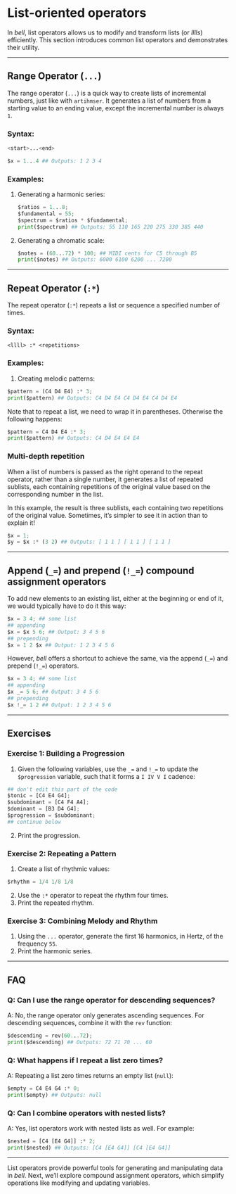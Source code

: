 # List-oriented operators

In _bell_, list operators allows us to modify and transform lists (or _lllls_) efficiently. This section introduces common list operators and demonstrates their utility.

---

## Range Operator (`...`)

The range operator (`...`) is a quick way to create lists of incremental numbers, just like with `artihmser`. It generates a list of numbers from a starting value to an ending value, except the incremental number is always `1`.

### Syntax:

```py
<start>...<end>
```

```py
$x = 1...4 ## Outputs: 1 2 3 4
```

### Examples:

1. Generating a harmonic series:

   ```py
   $ratios = 1...8;
   $fundamental = 55;
   $spectrum = $ratios * $fundamental;
   print($spectrum) ## Outputs: 55 110 165 220 275 330 385 440
   ```

2. Generating a chromatic scale:

   ```py
   $notes = (60...72) * 100; ## MIDI cents for C5 through B5
   print($notes) ## Outputs: 6000 6100 6200 ... 7200
   ```

---

## Repeat Operator (`:*`)

The repeat operator (`:*`) repeats a list or sequence a specified number of times.

### Syntax:

`<llll> :* <repetitions>`

### Examples:

1. Creating melodic patterns:

```py
$pattern = (C4 D4 E4) :* 3;
print($pattern) ## Outputs: C4 D4 E4 C4 D4 E4 C4 D4 E4
```

Note that to repeat a list, we need to wrap it in parentheses. Otherwise the following happens:

```py
$pattern = C4 D4 E4 :* 3;
print($pattern) ## Outputs: C4 D4 E4 E4 E4
```

### Multi-depth repetition

When a list of numbers is passed as the right operand to the repeat operator, rather than a single number, it generates a list of repeated sublists, each containing repetitions of the original value based on the corresponding number in the list.

In this example, the result is three sublists, each containing two repetitions of the original value. Sometimes, it’s simpler to see it in action than to explain it!

```py
$x = 1;
$y = $x :* (3 2) ## Outputs: [ 1 1 ] [ 1 1 ] [ 1 1 ]
```

---

## Append (`_=`) and prepend (`!_=`) compound assignment operators

To add new elements to an existing list, either at the beginning or end of it, we would typically have to do it this way:

```py
$x = 3 4; ## some list
## appending
$x = $x 5 6; ## Output: 3 4 5 6
## prepending
$x = 1 2 $x ## Output: 1 2 3 4 5 6
```

However, _bell_ offers a shortcut to achieve the same, via the append (`_=`) and prepend (`!_=`) operators.

```py
$x = 3 4; ## some list
## appending
$x _= 5 6; ## Output: 3 4 5 6
## prepending
$x !_= 1 2 ## Output: 1 2 3 4 5 6
```

---

## Exercises

### Exercise 1: Building a Progression

1. Given the following variables, use the `_=` and `!_=` to update the `$progression` variable, such that it forms a `I IV V I` cadence:

```py
## don't edit this part of the code
$tonic = [C4 E4 G4];
$subdominant = [C4 F4 A4];
$dominant = [B3 D4 G4];
$progression = $subdominant;
## continue below
```

2. Print the progression.

### Exercise 2: Repeating a Pattern

1. Create a list of rhythmic values:

```py
$rhythm = 1/4 1/8 1/8
```

2. Use the `:*` operator to repeat the rhythm four times.
3. Print the repeated rhythm.

### Exercise 3: Combining Melody and Rhythm

1. Using the `...` operator, generate the first 16 harmonics, in Hertz, of the frequency `55`.
2. Print the harmonic series.

---

## FAQ

### Q: Can I use the range operator for descending sequences?

A: No, the range operator only generates ascending sequences. For descending sequences, combine it with the `rev` function:

```py
$descending = rev(60...72);
print($descending) ## Outputs: 72 71 70 ... 60
```

### Q: What happens if I repeat a list zero times?

A: Repeating a list zero times returns an empty list (`null`):

```py
$empty = C4 E4 G4 :* 0;
print($empty) ## Outputs: null
```

### Q: Can I combine operators with nested lists?

A: Yes, list operators work with nested lists as well. For example:

```py
$nested = [C4 [E4 G4]] :* 2;
print($nested) ## Outputs: [C4 [E4 G4]] [C4 [E4 G4]]
```

---

List operators provide powerful tools for generating and manipulating data in _bell_. Next, we’ll explore compound assignment operators, which simplify operations like modifying and updating variables.
